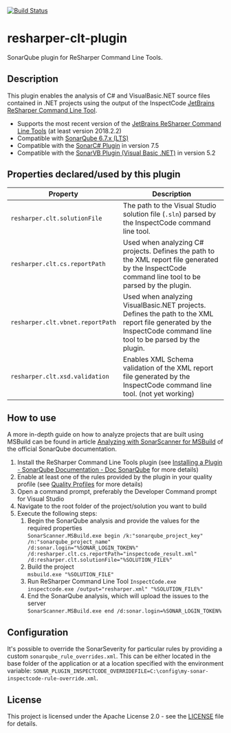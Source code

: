 [![Build Status](https://travis-ci.com/Soloplan/resharper-clt-plugin.svg?branch=master)](https://travis-ci.com/Soloplan/resharper-clt-plugin)
# resharper-clt-plugin
SonarQube plugin for ReSharper Command Line Tools.

## Description
This plugin enables the analysis of C# and VisualBasic.NET source files contained in .NET projects using the output of the InspectCode [JetBrains ReSharper Command Line Tool](https://www.jetbrains.com/resharper/features/command-line.html).
* Supports the most recent version of the [JetBrains ReSharper Command Line Tools](https://www.jetbrains.com/resharper/download/index.html#section=resharper-clt) (at least version 2018.2.2)
* Compatible with [SonarQube 6.7.x (LTS)](https://www.sonarqube.org/downloads/)
* Compatible with the [SonarC# Plugin](https://docs.sonarqube.org/pages/viewpage.action?pageId=1441900) in version 7.5
* Compatible with the [SonarVB Plugin (Visual Basic .NET)](https://docs.sonarqube.org/display/PLUG/SonarVB) in version 5.2

## Properties declared/used by this plugin
|    Property     |   Description  |
| --------------- | -------------- |
| `resharper.clt.solutionFile`     | The path to the Visual Studio solution file (`.sln`) parsed by the InspectCode command line tool. |
| `resharper.clt.cs.reportPath`    | Used when analyzing C# projects. Defines the path to the XML report file generated by the InspectCode command line tool to be parsed by the plugin. |
| `resharper.clt.vbnet.reportPath` | Used when analyzing VisualBasic.NET projects. Defines the path to the XML report file generated by the InspectCode command line tool to be parsed by the plugin. |
| `resharper.clt.xsd.validation`   | Enables XML Schema validation of the XML report file generated by the InspectCode command line tool. (not yet working) |

## How to use
A more in-depth guide on how to analyze projects that are built using MSBuild can be found in article [Analyzing with SonarScanner for MSBuild](https://docs.sonarqube.org/display/SCAN/Analyzing+with+SonarQube+Scanner+for+MSBuild) of the official SonarQube documentation.
  1. Install the ReSharper Command Line Tools plugin (see [Installing a Plugin - SonarQube Documentation - Doc SonarQube](https://docs.sonarqube.org/display/SONAR/Installing+a+Plugin) for more details)
  2. Enable at least one of the rules provided by the plugin in your quality profile (see [Quality Profiles](https://docs.sonarqube.org/display/SONAR/Quality+Profiles) for more details)
  3. Open a command prompt, preferably the Developer Command prompt for Visual Studio
  4. Navigate to the root folder of the project/solution you want to build
  5. Execute the following steps:
      1. Begin the SonarQube analysis and provide the values for the required properties \
         `SonarScanner.MSBuild.exe begin /k:"sonarqube_project_key" /n:"sonarqube_project_name" /d:sonar.login="%SONAR_LOGIN_TOKEN%" /d:resharper.clt.cs.reportPath="inspectcode_result.xml" /d:resharper.clt.solutionFile="%SOLUTION_FILE%"`
      2. Build the project \
         `msbuild.exe "%SOLUTION_FILE"`
      3. Run ReSharper Command Line Tool `InspectCode.exe` \
         `inspectcode.exe /output="resharper.xml" "%SOLUTION_FILE%"`
      4. End the SonarQube analysis, which will upload the issues to the server \
         `SonarScanner.MSBuild.exe end /d:sonar.login=%SONAR_LOGIN_TOKEN%`

## Configuration
It's possible to override the SonarSeverity for particular rules by providing a custom `sonarqube_rule_overrides.xml`. This can be either located in the base folder of the application or at a
location specified with the environment variable: `SONAR_PLUGIN_INSPECTCODE_OVERRIDEFILE=C:\config\my-sonar-inspectcode-rule-override.xml`.

## License
This project is licensed under the Apache License 2.0 - see the [LICENSE](./LICENSE) file for details.
